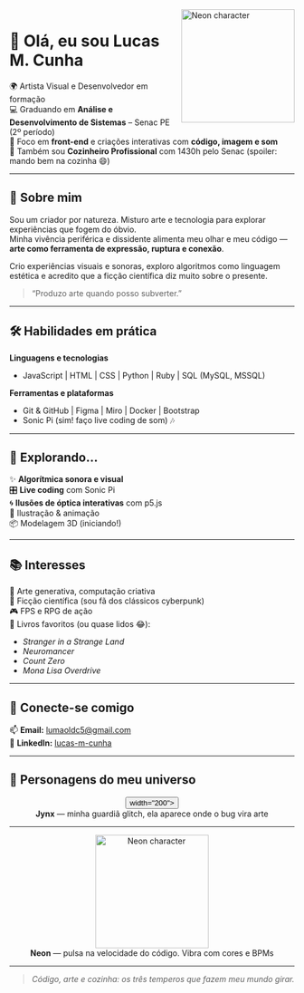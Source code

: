 <img align="right" src="https://raw.githubusercontent.com/LucasMOCunha/Profano-3D/main/Neon-X.glb" alt="Neon character" width="200"/>

# 👋 Olá, eu sou Lucas M. Cunha

🌍 Artista Visual e Desenvolvedor em formação  
💻 Graduando em **Análise e Desenvolvimento de Sistemas** – Senac PE (2º período)  
🎯 Foco em **front-end** e criações interativas com **código, imagem e som**  
🍳 Também sou **Cozinheiro Profissional** com 1430h pelo Senac (spoiler: mando bem na cozinha 😄)

---

## 🚀 Sobre mim

Sou um criador por natureza. Misturo arte e tecnologia para explorar experiências que fogem do óbvio.  
Minha vivência periférica e dissidente alimenta meu olhar e meu código — **arte como ferramenta de expressão, ruptura e conexão**.

Crio experiências visuais e sonoras, exploro algoritmos como linguagem estética e acredito que a ficção científica diz muito sobre o presente.

> “Produzo arte quando posso subverter.”

---

## 🛠️ Habilidades em prática

**Linguagens e tecnologias**
- JavaScript | HTML | CSS | Python | Ruby | SQL (MySQL, MSSQL)

**Ferramentas e plataformas**
- Git & GitHub | Figma | Miro | Docker | Bootstrap  
- Sonic Pi (sim! faço live coding de som) 🎶

---

## 🧪 Explorando...

✨ **Algorítmica sonora e visual**  
🎛️ **Live coding** com Sonic Pi  
🌀 **Ilusões de óptica interativas** com p5.js  
🎨 Ilustração & animação  
📦 Modelagem 3D (iniciando!)

---

## 📚 Interesses

🧠 Arte generativa, computação criativa  
🚀 Ficção científica (sou fã dos clássicos cyberpunk)  
🎮 FPS e RPG de ação  
📖 Livros favoritos (ou quase lidos 😂):
- *Stranger in a Strange Land*  
- *Neuromancer*  
- *Count Zero*  
- *Mona Lisa Overdrive*

---

## 🤝 Conecte-se comigo

📫 **Email:** lumaoldc5@gmail.com  
🔗 **LinkedIn:** [lucas-m-cunha](https://www.linkedin.com/in/lucas-m-cunha-9063a0322/)  

---

## 🧬 Personagens do meu universo

<div align="center">

<div class="col-md-6">
          <button class="btn btn-outline-info w-100" onclick="openModal('jynx-punk.glb')" alt="Jynx"</button> width="200">
        </div>
<strong>Jynx</strong> — minha guardiã glitch, ela aparece onde o bug vira arte

---

<img src="https://raw.githubusercontent.com/LucasMOCunha/Profano-3D/main/Neon-X.glt" alt="Neon character" width="200"/>
<br/>
<strong>Neon</strong> — pulsa na velocidade do código. Vibra com cores e BPMs

</div>

---

> _Código, arte e cozinha: os três temperos que fazem meu mundo girar._
